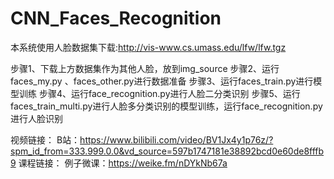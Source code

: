 # CNN_Faces_Recognition 

本系统使用人脸数据集下载:http://vis-www.cs.umass.edu/lfw/lfw.tgz

步骤1、下载上方数据集作为其他人脸，放到img_source
步骤2、运行faces_my.py 、faces_other.py进行数据准备
步骤3、运行faces_train.py进行模型训练
步骤4、运行face_recognition.py进行人脸二分类识别
步骤5、运行faces_train_multi.py进行人脸多分类识别的模型训练，运行face_recognition.py进行人脸识别


视频链接：
B站：https://www.bilibili.com/video/BV1Jx4y1p76z/?spm_id_from=333.999.0.0&vd_source=597b1747181e38892bcd0e60de8fffb9
课程链接：
例子微课：https://weike.fm/nDYkNb67a
